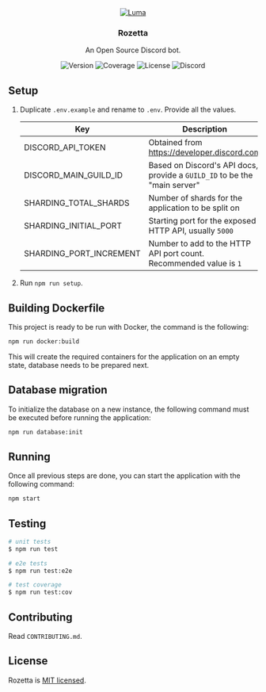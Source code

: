 <div align="center">
  <a href="https://invite.rozetta.gg/" target="blank">
    <img
      alt="Luma"
      src="https://cdn.discordapp.com/icons/820396713297838122/aed8377dba68366eb4ce197c230450fb.webp?size=96"
    />
  </a>
  <h3>Rozetta</h3>
  <p align="center">An Open Source Discord bot.</p>
</div>

<div align="center">
  <img
    src="https://img.shields.io/github/package-json/v/k3llydev/Rozetta/development?label=Version&color=6EADBF"
    alt="Version"
  />
  <img
    src="https://coveralls.io/repos/github/k3llydev/Rozetta/badge.svg?branch=development&label=Coverage&color=6EADBF"
    alt="Coverage"
  />
  <img
    src="https://img.shields.io/github/license/k3llydev/Rozetta?label=License&color=6EADBF"
    alt="License"
  />
  <img
    src="https://img.shields.io/discord/820396713297838122?label=Discord"
    alt="Discord"
  />
</div>

## Setup

1. Duplicate `.env.example` and rename to `.env`. Provide all the values.

    | Key                            | Description                                                               |
    | ---------------------          | ------------------------------------------------------------------------- |
    | DISCORD_API_TOKEN              | Obtained from https://developer.discord.com                               |
    | DISCORD_MAIN_GUILD_ID          | Based on Discord's API docs, provide a `GUILD_ID` to be the "main server" |
    | SHARDING_TOTAL_SHARDS          | Number of shards for the application to be split on                       |
    | SHARDING_INITIAL_PORT          | Starting port for the exposed HTTP API, usually `5000`                    |
    | SHARDING_PORT_INCREMENT        | Number to add to the HTTP API port count. Recommended value is `1`        |

2. Run `npm run setup`.

## Building Dockerfile

This project is ready to be run with Docker, the command is the following:

```bash
npm run docker:build
```

This will create the required containers for the application on an empty state, database needs to be prepared next.

## Database migration

To initialize the database on a new instance, the following command must be executed before running the application:

```bash
npm run database:init
```

## Running

Once all previous steps are done, you can start the application with the following command:

```bash
npm start
```

<!-- ## Running the app

```bash
# development
$ npm run start

# watch mode
$ npm run start:dev

# production mode
$ npm run start:prod
``` -->

## Testing

```bash
# unit tests
$ npm run test

# e2e tests
$ npm run test:e2e

# test coverage
$ npm run test:cov
```

## Contributing

Read `CONTRIBUTING.md`.

## License

Rozetta is [MIT licensed](LICENSE).
